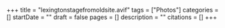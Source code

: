 +++
title = "lexingtonstagefromoldsite.avif"
tags = ["Photos"]
categories = []
startDate = ""
draft = false
pages = []
description = ""
citations = []
+++
